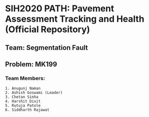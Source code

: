 # SIH2020 PATH: Pavement Assessment Tracking and Health (Official Repository)
## Team: Segmentation Fault
## Problem: MK199

### Team Members: 
    1. Anugunj Naman
    2. Ashish Goswami (Leader)
    3. Chetan Sinha 
    4. Harshit Dixit
    5. Rutuja Patole
    6. Siddharth Rajawat
